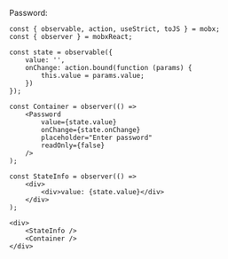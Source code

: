 Password:

    const { observable, action, useStrict, toJS } = mobx;
    const { observer } = mobxReact;

    const state = observable({
        value: '',
        onChange: action.bound(function (params) {
            this.value = params.value;
        })
    });

    const Container = observer(() =>
        <Password
            value={state.value}
            onChange={state.onChange}
            placeholder="Enter password"
            readOnly={false}
        />
    );

    const StateInfo = observer(() =>
        <div>
            <div>value: {state.value}</div>
        </div>
    );

    <div>
        <StateInfo />
        <Container />
    </div>
